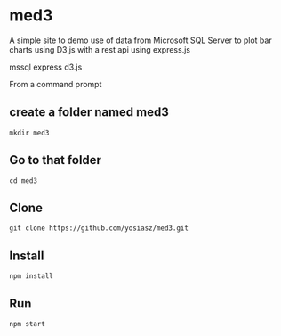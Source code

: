 # med3
A simple site to demo use of data from Microsoft SQL Server to plot
bar charts using D3.js with a rest api using express.js

mssql
express
d3.js

From a command prompt

create a folder named med3
--------------------------
    mkdir med3
Go to that folder
--------------------------
    cd med3
Clone
--------------------------
    git clone https://github.com/yosiasz/med3.git	
Install
--------------------------	
    npm install
Run
--------------------------
    npm start